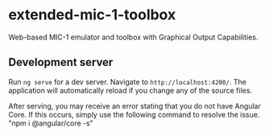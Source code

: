 # extended-mic-1-toolbox
Web-based MIC-1 emulator and toolbox with Graphical Output Capabilities.



## Development server

Run `ng serve` for a dev server. Navigate to `http://localhost:4200/`. The application will automatically reload if you change any of the source files.



After serving, you may receive an error stating that you do not have Angular Core. If this occurs, simply use the following command to resolve the issue.
"npm i @angular/core -s"
